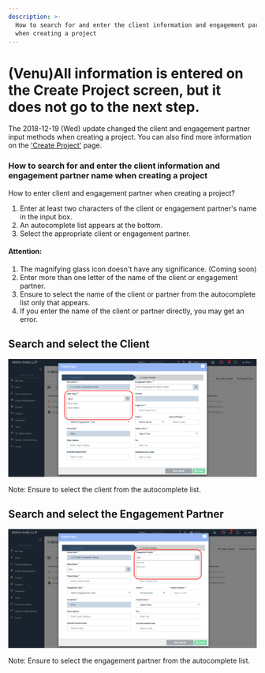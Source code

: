 ```yaml
---
description: >-
  How to search for and enter the client information and engagement partner name
  when creating a project
---
```


# \(Venu\)All information is entered on the Create Project screen, but it does not go to the next step.

The 2018-12-19 \(Wed\) update changed the client and engagement partner input methods when creating a project. You can also find more information on the ['Create Project'](../undefined-2/setup/x.-2/x-1..md) page.

### How to search for and enter the client information and engagement partner name when creating a project

How to enter client and engagement partner when creating a project?

1. Enter at least two characters of the client or engagement partner's name in the input box.
2. An autocomplete list appears at the bottom.
3. Select the appropriate client or engagement partner.

#### Attention:

1. The magnifying glass icon doesn't have any significance. \(Coming soon\)
2. Enter more than one letter of the name of the client or engagement partner.
3. Ensure to select the name of the client or partner from the autocomplete list only that appears.
4. If you enter the name of the client or partner directly, you may get an error.

## Search and select the Client

![Enter more than two letters in the &apos;Client Name&apos; input box.](../.gitbook/assets/client-search.png)

Note: Ensure to select the client from the autocomplete list.

## Search and select the Engagement Partner

![Enter more than two letters in the &apos;Engagement Partner&apos; input box.](../.gitbook/assets/ep-search.png)

Note: Ensure to select the engagement partner from the autocomplete list.

